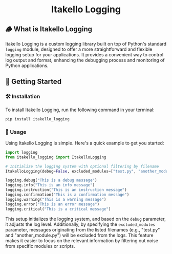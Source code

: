 <h1 align="center">Itakello Logging</h1>

## 🪵 What is Itakello Logging

Itakello Logging is a custom logging library built on top of Python's standard `logging` module, designed to offer a more straightforward and flexible logging setup for your applications. It provides a convenient way to control log output and format, enhancing the debugging process and monitoring of Python applications.

## 🚀 Getting Started

### 🛠️ Installation

To install Itakello Logging, run the following command in your terminal:

```shell
pip install itakello_logging
```

### 🤔 Usage

Using Itakello Logging is simple. Here's a quick example to get you started:

```python
import logging
from itakello_logging import ItakelloLogging

# Initialize the logging system with optional filtering by filename
ItakelloLogging(debug=False, excluded_modules=["test.py", "another_module.py"])

logging.debug("This is a debug message")
logging.info("This is an info message")
logging.instruction("This is an instruction message")
logging.confirmation("This is a confirmation message")
logging.warning("This is a warning message")
logging.error("This is an error message")
logging.critical("This is a critical message")
```

This setup initializes the logging system, and based on the `debug` parameter, it adjusts the log level. Additionally, by specifying the `excluded_modules` parameter, messages originating from the listed filenames (e.g., "test.py" and "another_module.py") will be excluded from the logs. This feature makes it easier to focus on the relevant information by filtering out noise from specific modules or scripts.
